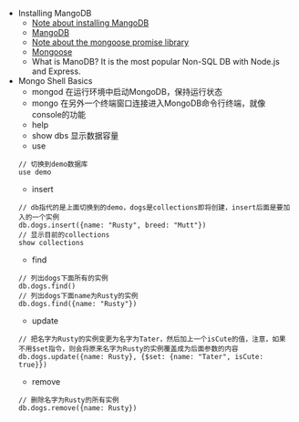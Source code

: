+ Installing MangoDB
  + [Note about installing MangoDB](https://www.udemy.com/the-web-developer-bootcamp/learn/v4/t/lecture/5437302?start=0)
  + [MangoDB](https://www.mongodb.com/)
  + [Note about the mongoose promise library](https://www.udemy.com/the-web-developer-bootcamp/learn/v4/t/lecture/7282872?start=0)
  + [Mongoose](https://www.mongoosejs.com)
  + What is ManoDB? It is the most popular Non-SQL DB with Node.js and Express.
+ Mongo Shell Basics
  + mongod 在运行环境中启动MongoDB，保持运行状态
  + mongo 在另外一个终端窗口连接进入MongoDB命令行终端，就像console的功能
  + help 
  + show dbs 显示数据容量
  + use
  ```
  // 切换到demo数据库
  use demo
  ```
  + insert
  ```
  // db指代的是上面切换到的demo，dogs是collections即将创建，insert后面是要加入的一个实例
  db.dogs.insert({name: "Rusty", breed: "Mutt"})
  // 显示目前的collections
  show collections
  ```
  + find
  ```
  // 列出dogs下面所有的实例
  db.dogs.find()
  // 列出dogs下面name为Rusty的实例
  db.dogs.find({name: "Rusty"})
  ```
  + update
  ```
  // 把名字为Rusty的实例变更为名字为Tater，然后加上一个isCute的值，注意，如果不用$set指令，则会将原来名字为Rusty的实例覆盖成为后面参数的内容
  db.dogs.update({name: Rusty}, {$set: {name: "Tater", isCute: true}})
  ```
  + remove
  ```
  // 删除名字为Rusty的所有实例
  db.dogs.remove({name: Rusty})
  ```
